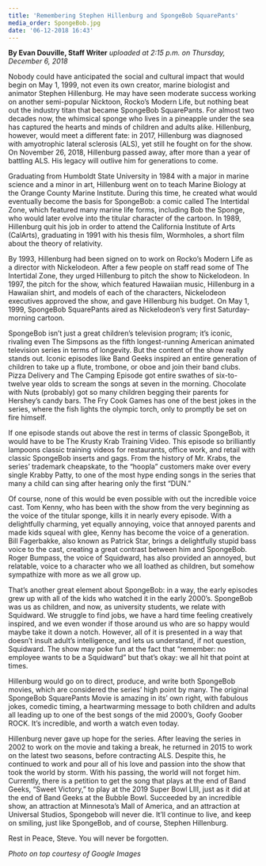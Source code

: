 ```yaml
---
title: 'Remembering Stephen Hillenburg and SpongeBob SquarePants'
media_order: SpongeBob.jpg
date: '06-12-2018 16:43'
---
```


**By Evan Douville, Staff Writer** _uploaded at 2:15 p.m. on Thursday, December 6, 2018_

Nobody could have anticipated the social and cultural impact that would begin on May 1, 1999, not even its own creator, marine biologist and animator Stephen Hillenburg. He may have seen moderate success working on another semi-popular Nicktoon, Rocko’s Modern Life, but nothing beat out the industry titan that became SpongeBob SquarePants. For almost two decades now, the whimsical sponge who lives in a pineapple under the sea has captured the hearts and minds of children and adults alike. Hillenburg, however, would meet a different fate: in 2017, Hillenburg was diagnosed with amyotrophic lateral sclerosis (ALS), yet still he fought on for the show. On November 26, 2018, Hillenburg passed away, after more than a year of battling ALS. His legacy will outlive him for generations to come. 

Graduating from Humboldt State University in 1984 with a major in marine science and a minor in art, Hillenburg went on to teach Marine Biology at the Orange County Marine Institute. During this time, he created what would eventually become the basis for SpongeBob: a comic called The Intertidal Zone, which featured many marine life forms, including Bob the Sponge, who would later evolve into the titular character of the cartoon. In 1989, Hillenburg quit his job in order to attend the California Institute of Arts (CalArts), graduating in 1991 with his thesis film, Wormholes, a short film about the theory of relativity.

By 1993, Hillenburg had been signed on to work on Rocko’s Modern Life as a director with Nickelodeon. After a few people on staff read some of The Intertidal Zone, they urged Hillenburg to pitch the show to Nickelodeon. In 1997, the pitch for the show, which featured Hawaiian music, Hillenburg in a Hawaiian shirt, and models of each of the characters, Nickelodeon executives approved the show, and gave Hillenburg his budget. On May 1, 1999, SpongeBob SquarePants aired as Nickelodeon’s very first Saturday-morning cartoon.

SpongeBob isn’t just a great children’s television program; it’s iconic, rivaling even The Simpsons as the fifth longest-running American animated television series in
terms of longevity. But the content of the show really stands out. Iconic episodes like Band Geeks inspired an entire generation of children to take up a flute, trombone, or oboe and join their band clubs. Pizza Delivery and The Camping Episode got entire swathes of six-to-twelve year olds to scream the songs at seven in the morning. Chocolate with Nuts (probably) got so many children begging their parents for Hershey’s candy bars. The Fry Cook Games has one of the best jokes in the series, where the fish lights the olympic torch, only to promptly be set on fire himself. 

If one episode stands out above the rest in terms of classic SpongeBob, it would have to be The Krusty Krab Training Video. This episode so brilliantly lampoons classic training videos for restaurants, office work, and retail with classic SpongeBob inserts and gags. From the history of Mr. Krabs, the series’ trademark cheapskate, to the “hoopla” customers make over every single Krabby Patty, to one of the most hype ending songs in the series that many a child can sing after hearing only the first “DUN.”

Of course, none of this would be even possible with out the incredible voice cast. Tom Kenny, who has been with the show from the very beginning as the voice of
the titular sponge, kills it in nearly every episode. With a delightfully charming, yet equally annoying, voice that annoyed parents and made kids squeal with glee, Kenny has become the voice of a generation. Bill Fagerbakke, also known as Patrick Star, brings a delightfully stupid bass voice to the cast, creating a great contrast between him and SpongeBob. Roger Bumpass, the voice of Squidward, has also provided an annoyed, but relatable, voice to a character who we all loathed as children, but somehow sympathize with more as we all grow up.

That’s another great element about SpongeBob: in a way, the early episodes grew up with all of the kids who watched it in the early 2000’s. SpongeBob was us as children, and now, as university students, we relate with Squidward. We struggle to find jobs, we have a hard time feeling creatively inspired, and we even wonder if
those around us who are so happy would maybe take it down a notch. However, all of it is presented in a way that doesn’t insult adult’s intelligence, and lets us understand, if not question, Squidward. The show may poke fun at the fact that “remember: no employee wants to be a Squidward” but that’s okay: we all hit that point at times.

Hillenburg would go on to direct, produce, and write both SpongeBob movies, which are considered the series’ high point by many. The original SpongeBob SquarePants Movie is amazing in its’ own right, with fabulous jokes, comedic timing, a heartwarming message to both children and adults all leading up to one of the best songs of the mid 2000’s, Goofy Goober ROCK. It’s incredible, and worth a watch even today. 

Hillenburg never gave up hope for the series. After leaving the series in 2002 to work on the movie and taking a break, he returned in 2015 to work on the latest two seasons, before contracting ALS. Despite this, he continued to work and pour all of his love and passion into the show that took the world by storm. With his passing, the world will not forget him. Currently, there is a petition to get the song that plays at the end of Band Geeks, “Sweet Victory,” to play at the 2019 Super Bowl LIII, just as it did at the end of Band Geeks at the Bubble Bowl. Succeeded by an incredible show, an attraction at Minnesota’s Mall of America, and an attraction at Universal Studios, Spongebob will never die. It’ll continue to live, and keep on smiling, just like SpongeBob, and of course, Stephen Hillenburg. 

Rest in Peace, Steve. You will never be forgotten.

_Photo on top courtesy of Google Images_